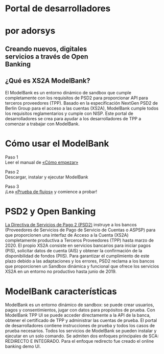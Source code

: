 <div class="hero">

# Portal de desarrolladores

# por adorsys

<div class="hero-subheader">

## Creando nuevos, digitales <br/> servicios a través de Open <br/> Banking

</div>
</div>

<div class="what-sandbox-wrapper container">

## ¿Qué es XS2A ModelBank?

El ModelBank es un entorno dinámico de sandbox que cumple completamente con los requisitos de PSD2 para proporcionar API para terceros proveedores (TPP). Basado en la especificación NextGen PSD2 de Berlin Group para el acceso a las cuentas (XS2A), ModelBank cumple todos los requisitos reglamentarios y cumple con NISP. Este portal de desarrolladores se crea para ayudar a los desarrolladores de TPP a comenzar a trabajar con ModelBank.

</div>

<div class="how-use-api">

# Cómo usar el ModelBank

<div class="steps-wrapper">

Paso 1 <br/>
Leer el manual de [«Cómo empezar»](/getting-started)

<div class="arrow-right"></div>

Paso 2 <br/>
Descargar, instalar y ejecutar ModelBank

<div class="arrow-right"></div>

Paso 3 <br/>
¡Lea [«Prueba de flujos»](/test-cases) y comience a probar!

</div>
</div>

<div class="open-banking">
<div class="divider"></div>

# PSD2 y Open Banking

[La Directiva de Servicios de Pago 2 (PSD2)](https://eur-lex.europa.eu/legal-content/EN/TXT/PDF/?uri=CELEX:32015L2366&from=EN) instruye a los bancos (Proveedores de Servicios de Pago de Servicio de Cuentas o ASPSP) para que proporcionen una interfaz de Acceso a la Cuenta (XS2A) completamente productiva a Terceros Proveedores (TPP) hasta marzo de 2020. El propio XS2A consiste en servicios bancarios para iniciar pagos (PIS), solicitar datos de cuenta (AIS) y obtener la confirmación de la disponibilidad de fondos (PIIS). Para garantizar el cumplimiento de este plazo debido a las adaptaciones y los errores, PSD2 reclama a los bancos que proporcionen un Sandbox dinámica y funcional que ofrece los servicios XS2A en un entorno no productivo hasta junio de 2019.

</div>

<div class="features-text">

# ModelBank características

ModelBank es un entorno dinámico de sandbox: se puede crear usuarios, pagos y consentimientos, jugar con datos para propósitos de prueba. Con ModelBank TPP UI se puede acceder directamente a la API de la banca, obtener el certificado de TPP y administrar las cuentas de prueba. El portal de desarrolladores contiene instrucciones de prueba y todos los casos de prueba necesarios. Todos los servicios de ModelBank se pueden instalar y ejecutar en un solo comando. Se admiten dos enfoques principales de SCA: REDIRECTO E INTEGRADO. Para el enfoque redirecto fue creado el online banking demo UI.

</div>

